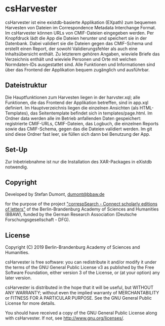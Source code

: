 # csHarvester

csHarvester ist eine existdb-basierte Applikation (EXpath) zum bequemen Harvesten von Dateien im Correspondence Metadata Interchange Format. Im csHarvester können URLs von CMIF-Dateien eingegeben werden. Per Knopfdruck lädt die App die Dateien herunter und speichert sie in der Datenbank. Dabei validiert sie die Dateien gegen das CMIF-Schema und erstellt einen Report, der sowohl Validierungsfehler als auch eine Inhaltsübersicht enthält. Zu letzterem gehören Angaben, wieviele Briefe das Verzeichnis enthält und wieviele Personen und Orte mit welchen Normdaten-IDs ausgestattet sind. Alle Funktionen und Informationen sind über das Frontend der Applikation bequem zugänglich und ausführbar.

## Dateistruktur

Die Hauptfunktionen zum Harvesten liegen in der harvster.xql; alle Funktionen, die das Frontend der Applikation betreffen, sind in app.xql definiert. Im Hauptverzeichnis liegen die einzelnen Ansichten (als HTML-Templates), das Seitentemplate befindet sich in templates/page.html. Im Ordner data werden alle im Betrieb anfallenden Daten gespeichert: registrierte CMIF-URLs, CMIF-Dateien, das Logbuch, die einzelnen Reports sowie das CMIF-Schema, gegen das die Dateien validiert werden. Im git sind diese Ordner fast leer, sie füllen sich dann bei Benutzung der App.

## Set-Up

Zur Inbetriebnahme ist nur die Installation des XAR-Packages in eXistdb notwendig.

## Copyright

Developed by Stefan Dumont, dumont@bbaw.de

for the purpose of the project ["correspSearch - Connect scholarly editions of letters"](https://correspSearch.net) of the Berlin-Brandenburg Academy of Sciences and Humanities (BBAW), funded by the German Research Association (Deutsche Forschungsgesellschaft - DFG).

## License

Copyright (C) 2019 Berlin-Brandenburg Academy of Sciences and Humanities.

csHarvester is free software: you can redistribute it and/or modify it under the terms of the GNU General Public License v3 as published by the Free Software Foundation, either version 3 of the License, or (at your option) any later version.

csHarvester is distributed in the hope that it will be useful, but WITHOUT ANY WARRANTY; without even the implied warranty of MERCHANTABILITY or FITNESS FOR A PARTICULAR PURPOSE. See the GNU General Public License for more details.

You should have received a copy of the GNU General Public License along with csHarvester. If not, see http://www.gnu.org/licenses/.